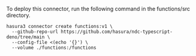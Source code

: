 To deploy this connector, run the following command in the functions/src directory.

```
hasura3 connector create functions:v1 \ 
  --github-repo-url https://github.com/hasura/ndc-typescript-deno/tree/main \
  --config-file <(echo '{}') \
  --volume ./functions:/functions
```


